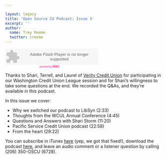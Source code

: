```yaml
---

layout: legacy
title: 'Open Source CU Podcast: Issue 3'
excerpt: ''
author:
  name: Trey Reeme
  twitter: creeme
---
```


<embed src="http://www.odeo.com/flash/audio_player_standard_gray.swf" quality="high" width="300" height="52" name="audio_player_standard_gray" align="middle" allowScriptAccess="always" wmode="transparent"  type="application/x-shockwave-flash" flashvars="audio_id=1935995&#38;audio_duration=1868.22&#38;valid_sample_rate=true&#38;external_url=http://media.libsyn.com/media/opensourcecu/Open_Source_CU-Credit_Union_Podcast-03.mp3" pluginspage="http://www.macromedia.com/go/getflashplayer" /></embed><br /><a style="font-size: 9px; padding-left: 110px; color: #f39; letter-spacing: -1px; text-decoration: none" href="http://odeo.com/audio/1935995/view">powered by <strong><span class="caps">ODEO</span></strong></a>

<p>Thanks to Shari, Terrell, and Laurel of <a href="http://veritycu.blogspot.com/">Verity Credit Union</a> for participating in our Washington Credit Union League session and for Shari&#8217;s willingness to take some questions at the end.  We recorded the Q&#38;As, and they&#8217;re available in this podcast.</p>


<p>In this issue we cover:</p>


<ul>
<li>Why we switched our podcast to LibSyn (2:33)</li>
	<li>Thoughts from the <span class="caps">WCUL</span> Annual Conference (4:45)</li>
	<li>Questions and Answers with Shari Storm (11:20)</li>
	<li>Pacific Service Credit Union podcast (22:58)</li>
	<li>From the heart (29:22)</li>
</ul>


<p>You can subscribe in iTunes <a href="http://phobos.apple.com/WebObjects/MZStore.woa/wa/viewPodcast?id=192789928">here</a> (yep, we got that fixed!), download the podcast <a href="http://media.libsyn.com/media/opensourcecu/Open_Source_CU-Credit_Union_Podcast-03.mp3">here</a>, and leave an audio comment or a listener question by calling (206) 350-OSCU (6728).</p>